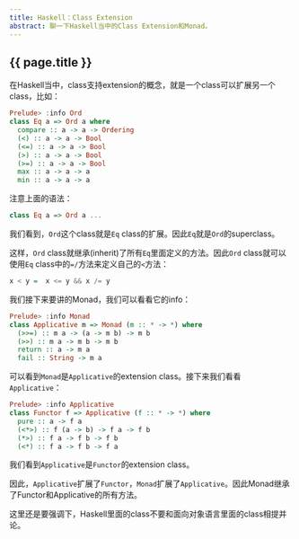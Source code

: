 ```yaml
---
title: Haskell：Class Extension
abstract: 聊一下Haskell当中的Class Extension和Monad。
---
```


## {{ page.title }}

在Haskell当中，class支持extension的概念，就是一个class可以扩展另一个class，比如：

```haskell
Prelude> :info Ord
class Eq a => Ord a where
  compare :: a -> a -> Ordering
  (<) :: a -> a -> Bool
  (<=) :: a -> a -> Bool
  (>) :: a -> a -> Bool
  (>=) :: a -> a -> Bool
  max :: a -> a -> a
  min :: a -> a -> a
```

注意上面的语法：

```haskell
class Eq a => Ord a ...
```

我们看到，`Ord`这个class就是`Eq` class的扩展。因此`Eq`就是`Ord`的superclass。

这样，`Ord` class就继承(inherit)了所有`Eq`里面定义的方法。因此`Ord` class就可以使用`Eq` class中的`=/`方法来定义自己的`<`方法：

```haskell
x < y =  x <= y && x /= y
```

我们接下来要讲的Monad，我们可以看看它的info：

```haskell
Prelude> :info Monad
class Applicative m => Monad (m :: * -> *) where
  (>>=) :: m a -> (a -> m b) -> m b
  (>>) :: m a -> m b -> m b
  return :: a -> m a
  fail :: String -> m a
```

可以看到`Monad`是`Applicative`的extension class。接下来我们看看`Applicative`：

```haskell
Prelude> :info Applicative
class Functor f => Applicative (f :: * -> *) where
  pure :: a -> f a
  (<*>) :: f (a -> b) -> f a -> f b
  (*>) :: f a -> f b -> f b
  (<*) :: f a -> f b -> f a
```

我们看到`Applicative`是`Functor`的extension class。

因此，`Applicative`扩展了`Functor`，`Monad`扩展了`Applicative`。因此Monad继承了Functor和Applicative的所有方法。

这里还是要强调下，Haskell里面的class不要和面向对象语言里面的class相提并论。


